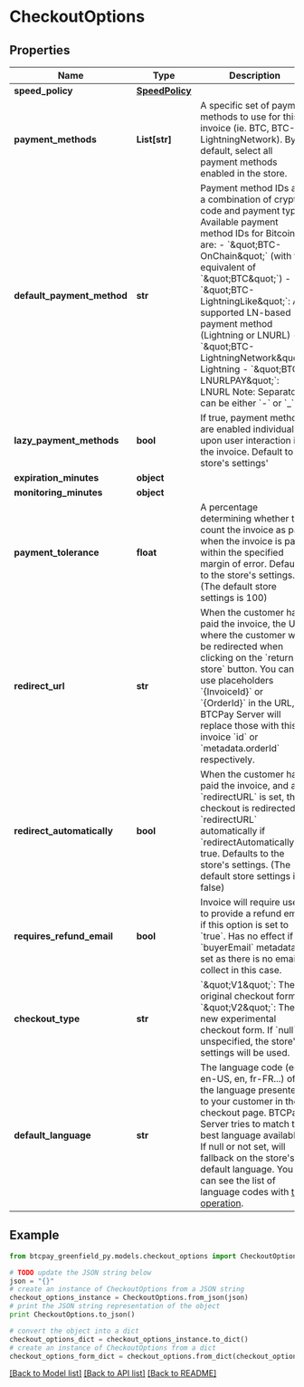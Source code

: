 # CheckoutOptions


## Properties
Name | Type | Description | Notes
------------ | ------------- | ------------- | -------------
**speed_policy** | [**SpeedPolicy**](SpeedPolicy.md) |  | [optional] 
**payment_methods** | **List[str]** | A specific set of payment methods to use for this invoice (ie. BTC, BTC-LightningNetwork). By default, select all payment methods enabled in the store. | [optional] 
**default_payment_method** | **str** | Payment method IDs are a combination of crypto code and payment type. Available payment method IDs for Bitcoin are:   - &#x60;\&quot;BTC-OnChain\&quot;&#x60; (with the equivalent of &#x60;\&quot;BTC\&quot;&#x60;)    -&#x60;\&quot;BTC-LightningLike\&quot;&#x60;: Any supported LN-based payment method (Lightning or LNURL)    - &#x60;\&quot;BTC-LightningNetwork\&quot;&#x60;: Lightning    - &#x60;\&quot;BTC-LNURLPAY\&quot;&#x60;: LNURL        Note: Separator can be either &#x60;-&#x60; or &#x60;_&#x60;. | [optional] 
**lazy_payment_methods** | **bool** | If true, payment methods are enabled individually upon user interaction in the invoice. Default to store&#39;s settings&#39; | [optional] 
**expiration_minutes** | **object** |  | [optional] 
**monitoring_minutes** | **object** |  | [optional] 
**payment_tolerance** | **float** | A percentage determining whether to count the invoice as paid when the invoice is paid within the specified margin of error. Defaults to the store&#39;s settings. (The default store settings is 100) | [optional] 
**redirect_url** | **str** | When the customer has paid the invoice, the URL where the customer will be redirected when clicking on the &#x60;return to store&#x60; button. You can use placeholders &#x60;{InvoiceId}&#x60; or &#x60;{OrderId}&#x60; in the URL, BTCPay Server will replace those with this invoice &#x60;id&#x60; or &#x60;metadata.orderId&#x60; respectively. | [optional] 
**redirect_automatically** | **bool** | When the customer has paid the invoice, and a &#x60;redirectURL&#x60; is set, the checkout is redirected to &#x60;redirectURL&#x60; automatically if &#x60;redirectAutomatically&#x60; is true. Defaults to the store&#39;s settings. (The default store settings is false) | [optional] 
**requires_refund_email** | **bool** | Invoice will require user to provide a refund email if this option is set to &#x60;true&#x60;. Has no effect if &#x60;buyerEmail&#x60; metadata is set as there is no email to collect in this case. | [optional] 
**checkout_type** | **str** | &#x60;\&quot;V1\&quot;&#x60;: The original checkout form    &#x60;\&quot;V2\&quot;&#x60;: The new experimental checkout form.    If &#x60;null&#x60; or unspecified, the store&#39;s settings will be used. | [optional] 
**default_language** | **str** | The language code (eg. en-US, en, fr-FR...) of the language presented to your customer in the checkout page. BTCPay Server tries to match the best language available. If null or not set, will fallback on the store&#39;s default language. You can see the list of language codes with [this operation](#operation/langCodes). | [optional] 

## Example

```python
from btcpay_greenfield_py.models.checkout_options import CheckoutOptions

# TODO update the JSON string below
json = "{}"
# create an instance of CheckoutOptions from a JSON string
checkout_options_instance = CheckoutOptions.from_json(json)
# print the JSON string representation of the object
print CheckoutOptions.to_json()

# convert the object into a dict
checkout_options_dict = checkout_options_instance.to_dict()
# create an instance of CheckoutOptions from a dict
checkout_options_form_dict = checkout_options.from_dict(checkout_options_dict)
```
[[Back to Model list]](../README.md#documentation-for-models) [[Back to API list]](../README.md#documentation-for-api-endpoints) [[Back to README]](../README.md)


